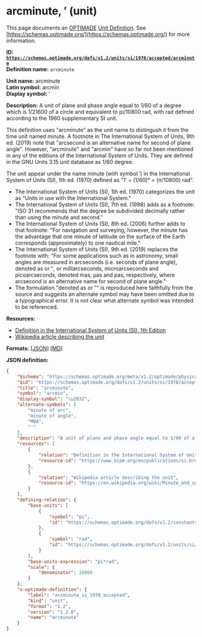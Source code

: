 # arcminute, ′ (unit)

This page documents an [OPTIMADE](https://www.optimade.org/) [Unit Definition](https://schemas.optimade.org/#definitions). See [https://schemas.optimade.org/](https://schemas.optimade.org/) for more information.

**ID: [`https://schemas.optimade.org/defs/v1.2/units/si/1970/accepted/arcminute`](https://schemas.optimade.org/defs/v1.2/units/si/1970/accepted/arcminute.md)**  
**Definition name:** `arcminute`

**Unit name:** arcminute  
**Latin symbol:** arcmin  
**Display symbol:** ′  
  
**Description:** A unit of plane and phase angle equal to 1/60 of a degree which is 1/21600 of a circle and equivalent to pi/10800 rad, with rad defined according to the 1960 supplementary SI unit.

This definition uses "arcminute" as the unit name to distingush it from the time unit named minute.
A footnote in The International System of Units, 9th ed. (2019) note that "arcsecond is an alternative name for second of plane angle".
However, "arcminute" and "arcmin" have so far not been mentioned in any of the editions of the International System of Units.
They are defined in the GNU Units 3.15 unit database as 1/60 degree.

The unit appear under the name minute (with symbol ′) in the International System of Units (SI), 1th ed. (1970) defined as "1′ = (1/60)° = (π/10800) rad".

- The International System of Units (SI), 1th ed. (1970) categorizes the unit as "Units in use with the International System."
- The International System of Units (SI), 7th ed. (1998) adds as a footnote: "ISO 31 recommends that the degree be subdivided decimally rather than using the minute and second."
- The International System of Units (SI), 8th ed. (2006) further adds to that footnote: "For navigation and surveying, however, the minute has the advantage that one minute of latitude on the surface of the Earth corresponds (approximately) to one nautical mile."
- The International System of Units (SI), 9th ed. (2019) replaces the footnote with: "For some applications such as in astronomy, small angles are measured in arcseconds (i.e. seconds of plane angle), denoted as or ′′, or milliarcseconds, microarcseconds and picoarcseconds, denoted mas, μas and pas, respectively, where arcsecond is an alternative name for second of plane angle."
- The formulation "denoted as or ″" is reproduced here faithfully from the source and suggests an alternate symbol may have been omitted due to a typographical error.
  It is not clear what alternate symbol was intended to be referenced.

**Resources:**

- [Definition in the International System of Units (SI), 1th Edition](https://www.bipm.org/en/publications/si-brochure)
- [Wikipedia article describing the unit](https://en.wikipedia.org/wiki/Minute_and_second_of_arc)


**Formats:** [[JSON](arcminute.json)] [[MD](arcminute.md)]

**JSON definition:**

``` json
{
    "$schema": "https://schemas.optimade.org/meta/v1.2/optimade/physical_unit_definition.md",
    "$id": "https://schemas.optimade.org/defs/v1.2/units/si/1970/accepted/arcminute",
    "title": "arcminute",
    "symbol": "arcmin",
    "display-symbol": "\u2032",
    "alternate-symbols": [
        "minute of arc",
        "minute of angle",
        "MOA",
        "'"
    ],
    "description": "A unit of plane and phase angle equal to 1/60 of a degree which is 1/21600 of a circle and equivalent to pi/10800 rad, with rad defined according to the 1960 supplementary SI unit.\n\nThis definition uses \"arcminute\" as the unit name to distingush it from the time unit named minute.\nA footnote in The International System of Units, 9th ed. (2019) note that \"arcsecond is an alternative name for second of plane angle\".\nHowever, \"arcminute\" and \"arcmin\" have so far not been mentioned in any of the editions of the International System of Units.\nThey are defined in the GNU Units 3.15 unit database as 1/60 degree.\n\nThe unit appear under the name minute (with symbol \u2032) in the International System of Units (SI), 1th ed. (1970) defined as \"1\u2032 = (1/60)\u00b0 = (\u03c0/10800) rad\".\n\n- The International System of Units (SI), 1th ed. (1970) categorizes the unit as \"Units in use with the International System.\"\n- The International System of Units (SI), 7th ed. (1998) adds as a footnote: \"ISO 31 recommends that the degree be subdivided decimally rather than using the minute and second.\"\n- The International System of Units (SI), 8th ed. (2006) further adds to that footnote: \"For navigation and surveying, however, the minute has the advantage that one minute of latitude on the surface of the Earth corresponds (approximately) to one nautical mile.\"\n- The International System of Units (SI), 9th ed. (2019) replaces the footnote with: \"For some applications such as in astronomy, small angles are measured in arcseconds (i.e. seconds of plane angle), denoted as or \u2032\u2032, or milliarcseconds, microarcseconds and picoarcseconds, denoted mas, \u03bcas and pas, respectively, where arcsecond is an alternative name for second of plane angle.\"\n- The formulation \"denoted as or \u2033\" is reproduced here faithfully from the source and suggests an alternate symbol may have been omitted due to a typographical error.\n  It is not clear what alternate symbol was intended to be referenced.",
    "resources": [
        {
            "relation": "Definition in the International System of Units (SI), 1th Edition",
            "resource-id": "https://www.bipm.org/en/publications/si-brochure"
        },
        {
            "relation": "Wikipedia article describing the unit",
            "resource-id": "https://en.wikipedia.org/wiki/Minute_and_second_of_arc"
        }
    ],
    "defining-relation": {
        "base-units": [
            {
                "symbol": "pi",
                "id": "https://schemas.optimade.org/defs/v1.2/constants/math/basic/pi"
            },
            {
                "symbol": "rad",
                "id": "https://schemas.optimade.org/defs/v1.2/units/si/1960/supplementary/radian"
            }
        ],
        "base-units-expression": "pi*rad",
        "scale": {
            "denominator": 10800
        }
    },
    "x-optimade-definition": {
        "label": "arcminute_si_1970_accepted",
        "kind": "unit",
        "format": "1.2",
        "version": "1.2.0",
        "name": "arcminute"
    }
}
```